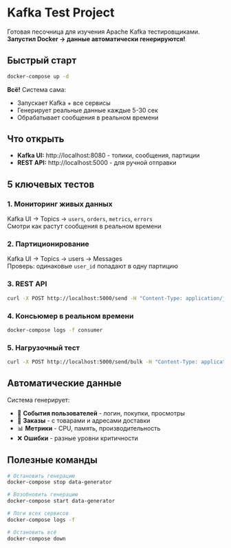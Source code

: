 # Kafka Test Project

Готовая песочница для изучения Apache Kafka тестировщиками.  
**Запустил Docker → данные автоматически генерируются!**

## Быстрый старт

```bash
docker-compose up -d
```

**Всё!** Система сама:
- Запускает Kafka + все сервисы
- Генерирует реальные данные каждые 5-30 сек
- Обрабатывает сообщения в реальном времени

## Что открыть

- **Kafka UI:** http://localhost:8080 - топики, сообщения, партиции
- **REST API:** http://localhost:5000 - для ручной отправки

## 5 ключевых тестов

### 1. **Мониторинг живых данных**
Kafka UI → Topics → `users`, `orders`, `metrics`, `errors`  
Смотри как растут сообщения в реальном времени

### 2. **Партиционирование**
Kafka UI → Topics → users → Messages  
Проверь: одинаковые `user_id` попадают в одну партицию

### 3. **REST API**
```bash
curl -X POST http://localhost:5000/send -H "Content-Type: application/json" -d '{"topic": "test-topic", "message": "Мой тест"}'
```

### 4. **Консьюмер в реальном времени**
```bash
docker-compose logs -f consumer
```

### 5. **Нагрузочный тест**
```bash
curl -X POST http://localhost:5000/send/bulk -H "Content-Type: application/json" -d '{"topic": "orders", "count": 50}'
```

## Автоматические данные

Система генерирует:
- 📱 **События пользователей** - логин, покупки, просмотры
- 🛒 **Заказы** - с товарами и адресами доставки  
- 📊 **Метрики** - CPU, память, производительность
- ❌ **Ошибки** - разные уровни критичности

## Полезные команды

```bash
# Остановить генерацию
docker-compose stop data-generator

# Возобновить генерацию  
docker-compose start data-generator

# Логи всех сервисов
docker-compose logs -f

# Остановить всё
docker-compose down
``` 